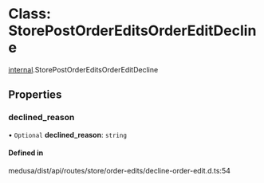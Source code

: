 # Class: StorePostOrderEditsOrderEditDecline

[internal](../modules/internal-40.md).StorePostOrderEditsOrderEditDecline

## Properties

### declined\_reason

• `Optional` **declined\_reason**: `string`

#### Defined in

medusa/dist/api/routes/store/order-edits/decline-order-edit.d.ts:54
